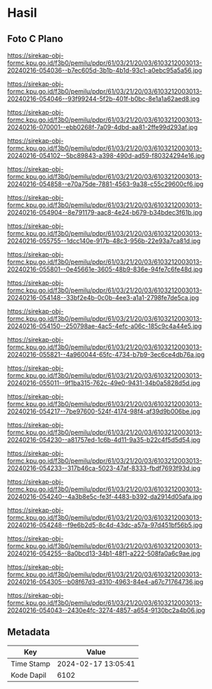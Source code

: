 # Hasil

## Foto C Plano

https://sirekap-obj-formc.kpu.go.id/f3b0/pemilu/pdpr/61/03/21/20/03/6103212003013-20240216-054036--b7ec605d-3b1b-4b1d-93c1-a0ebc95a5a56.jpg

https://sirekap-obj-formc.kpu.go.id/f3b0/pemilu/pdpr/61/03/21/20/03/6103212003013-20240216-054046--93f99244-5f2b-401f-b0bc-8e1a1a62aed8.jpg

https://sirekap-obj-formc.kpu.go.id/f3b0/pemilu/pdpr/61/03/21/20/03/6103212003013-20240216-070001--ebb0268f-7a09-4dbd-aa81-2ffe99d293af.jpg

https://sirekap-obj-formc.kpu.go.id/f3b0/pemilu/pdpr/61/03/21/20/03/6103212003013-20240216-054102--5bc89843-a398-490d-ad59-f80324294e16.jpg

https://sirekap-obj-formc.kpu.go.id/f3b0/pemilu/pdpr/61/03/21/20/03/6103212003013-20240216-054858--e70a75de-7881-4563-9a38-c55c29600cf6.jpg

https://sirekap-obj-formc.kpu.go.id/f3b0/pemilu/pdpr/61/03/21/20/03/6103212003013-20240216-054904--8e791179-aac8-4e24-b679-b34bdec3f61b.jpg

https://sirekap-obj-formc.kpu.go.id/f3b0/pemilu/pdpr/61/03/21/20/03/6103212003013-20240216-055755--1dcc140e-917b-48c3-956b-22e93a7ca81d.jpg

https://sirekap-obj-formc.kpu.go.id/f3b0/pemilu/pdpr/61/03/21/20/03/6103212003013-20240216-055801--0e45661e-3605-48b9-836e-94fe7c6fe48d.jpg

https://sirekap-obj-formc.kpu.go.id/f3b0/pemilu/pdpr/61/03/21/20/03/6103212003013-20240216-054148--33bf2e4b-0c0b-4ee3-a1a1-2798fe7de5ca.jpg

https://sirekap-obj-formc.kpu.go.id/f3b0/pemilu/pdpr/61/03/21/20/03/6103212003013-20240216-054150--250798ae-4ac5-4efc-a06c-185c9c4a44e5.jpg

https://sirekap-obj-formc.kpu.go.id/f3b0/pemilu/pdpr/61/03/21/20/03/6103212003013-20240216-055821--4a960044-65fc-4734-b7b9-3ec6ce4db76a.jpg

https://sirekap-obj-formc.kpu.go.id/f3b0/pemilu/pdpr/61/03/21/20/03/6103212003013-20240216-055011--9f1ba315-762c-49e0-9431-34b0a5828d5d.jpg

https://sirekap-obj-formc.kpu.go.id/f3b0/pemilu/pdpr/61/03/21/20/03/6103212003013-20240216-054217--7be97600-524f-4174-98f4-af39d9b006be.jpg

https://sirekap-obj-formc.kpu.go.id/f3b0/pemilu/pdpr/61/03/21/20/03/6103212003013-20240216-054230--a81757ed-1c6b-4d11-9a35-b22c4f5d5d54.jpg

https://sirekap-obj-formc.kpu.go.id/f3b0/pemilu/pdpr/61/03/21/20/03/6103212003013-20240216-054233--317b46ca-5023-47af-8333-fbdf7693f93d.jpg

https://sirekap-obj-formc.kpu.go.id/f3b0/pemilu/pdpr/61/03/21/20/03/6103212003013-20240216-054240--4a3b8e5c-fe3f-4483-b392-da2914d05afa.jpg

https://sirekap-obj-formc.kpu.go.id/f3b0/pemilu/pdpr/61/03/21/20/03/6103212003013-20240216-054248--f9e6b2d5-8c4d-43dc-a57a-97d451bf56b5.jpg

https://sirekap-obj-formc.kpu.go.id/f3b0/pemilu/pdpr/61/03/21/20/03/6103212003013-20240216-054255--8a0bcd13-34b1-48f1-a222-508fa0a6c9ae.jpg

https://sirekap-obj-formc.kpu.go.id/f3b0/pemilu/pdpr/61/03/21/20/03/6103212003013-20240216-054305--b08f67d3-d310-4963-84e4-a67c71764736.jpg

https://sirekap-obj-formc.kpu.go.id/f3b0/pemilu/pdpr/61/03/21/20/03/6103212003013-20240216-054043--2430e4fc-3274-4857-a654-9130bc2a4b06.jpg


## Metadata

| Key        | Value               |
| ---------- | ------------------- |
| Time Stamp | 2024-02-17 13:05:41 |
| Kode Dapil | 6102                |



